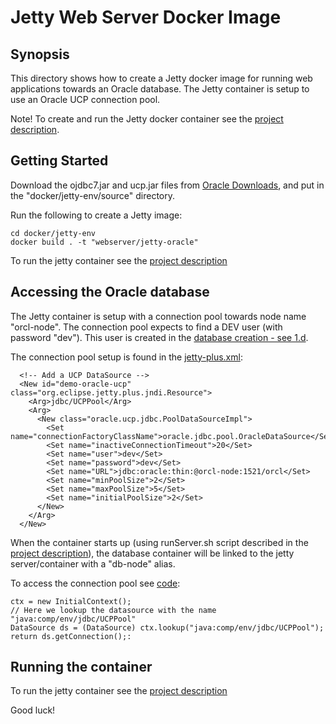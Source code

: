 # Jetty Web Server Docker Image

## Synopsis

This directory shows how to create a Jetty docker image for running web applications towards an Oracle database.
The Jetty container is setup to use an Oracle UCP connection pool.

Note! To create and run the Jetty docker container see the [project description](../../../..).

## Getting Started

Download the ojdbc7.jar and ucp.jar files from [Oracle Downloads](http://www.oracle.com/technetwork/database/features/jdbc/jdbc-drivers-12c-download-1958347.html), and put in the "docker/jetty-env/source" directory.

Run the following to create a Jetty image:

```
cd docker/jetty-env
docker build . -t "webserver/jetty-oracle"
```
To run the jetty container see the [project description](../../../..)

## Accessing the Oracle database

The Jetty container is setup with a connection pool towards node name "orcl-node".
The connection pool expects to find a DEV user (with password "dev"). This user is created in the [database creation - see 1.d](../../../..).

The connection pool setup is found in the [jetty-plus.xml](source/jetty-plus.xml):

```
  <!-- Add a UCP DataSource -->
  <New id="demo-oracle-ucp" class="org.eclipse.jetty.plus.jndi.Resource">
    <Arg>jdbc/UCPPool</Arg>
    <Arg>
      <New class="oracle.ucp.jdbc.PoolDataSourceImpl">
        <Set name="connectionFactoryClassName">oracle.jdbc.pool.OracleDataSource</Set>
        <Set name="inactiveConnectionTimeout">20</Set>
        <Set name="user">dev</Set>
        <Set name="password">dev</Set>
        <Set name="URL">jdbc:oracle:thin:@orcl-node:1521/orcl</Set>
        <Set name="minPoolSize">2</Set>
        <Set name="maxPoolSize">5</Set>
        <Set name="initialPoolSize">2</Set>
      </New>
    </Arg>
  </New>
``` 
When the container starts up (using runServer.sh script described in the  [project description](../../../..)), the database container will be linked to the jetty server/container with a "db-node" alias.

To access the connection pool see [code](../../src/main/java/no/rightcloud/demo/author/db/DatabaseUtil.java):

``` 
ctx = new InitialContext();
// Here we lookup the datasource with the name "java:comp/env/jdbc/UCPPool"
DataSource ds = (DataSource) ctx.lookup("java:comp/env/jdbc/UCPPool");
return ds.getConnection();:
```
## Running the container

To run the jetty container see the [project description](../../../..)

Good luck!



